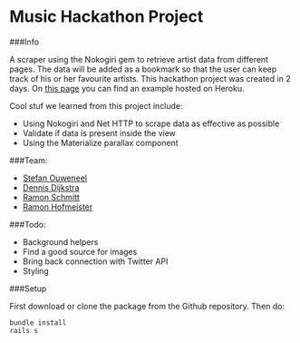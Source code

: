 # Music Hackathon Project

###Info

A scraper using the Nokogiri gem to retrieve artist data from different pages. The data will be added as a bookmark so that the user can keep track of his or her favourite artists. This hackathon project was created in 2 days. On [this page](https://intense-basin-22468.herokuapp.com/) you can find an example hosted on Heroku. 

Cool stuf we learned from this project include: 
- Using Nokogiri and Net HTTP to scrape data as effective as possible
- Validate if data is present inside the view
- Using the Materialize parallax component


###Team: 
- [Stefan Ouweneel](https://github.com/Stefanouweneel)
- [Dennis Dijkstra](https://github.com/dennisdijkstra)
- [Ramon Schmitt](https://github.com/RamonSchmitt)
- [Ramon Hofmeister](https://github.com/ramonavic)

###Todo: 

- Background helpers
- Find a good source for images
- Bring back connection with Twitter API
- Styling

###Setup

First download or clone the package from the Github repository. 
Then do:

```
bundle install
rails s 
```









